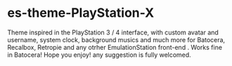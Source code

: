 # es-theme-PlayStation-X
Theme inspired in the PlayStation 3 / 4 interface, with custom avatar and username, system clock,  background musics and much more for Batocera, Recalbox, Retropie and any otrher EmulationStation front-end . Works fine in Batocera!  Hope you enjoy! any suggestion is fully welcomed.
